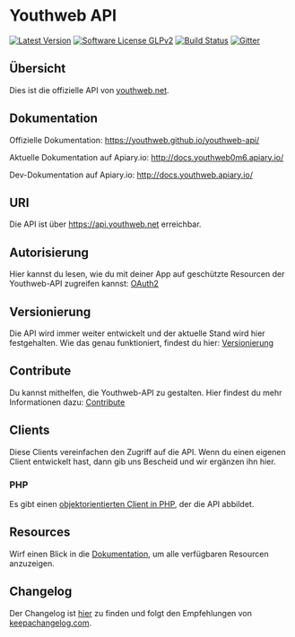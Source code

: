 # Youthweb API

[![Latest Version](https://img.shields.io/github/release/youthweb/youthweb-api.svg)](https://github.com/youthweb/youthweb-api/releases)
[![Software License GLPv2](http://img.shields.io/badge/License-GPLv2-brightgreen.svg)](LICENSE)
[![Build Status](https://travis-ci.org/youthweb/youthweb-api.svg?branch=develop)](https://travis-ci.org/youthweb/youthweb-api)
[![Gitter](https://badges.gitter.im/Join%20Chat.svg)](https://gitter.im/youthweb/youthweb-api?utm_source=badge&utm_medium=badge&utm_campaign=pr-badge&utm_content=badge)

## Übersicht

Dies ist die offizielle API von [youthweb.net](https://youthweb.net).

## Dokumentation

Offizielle Dokumentation: https://youthweb.github.io/youthweb-api/

Aktuelle Dokumentation auf Apiary.io: http://docs.youthweb0m6.apiary.io/

Dev-Dokumentation auf Apiary.io: http://docs.youthweb.apiary.io/

## URI

Die API ist über https://api.youthweb.net erreichbar.

## Autorisierung

Hier kannst du lesen, wie du mit deiner App auf geschützte Resourcen der Youthweb-API zugreifen kannst: [OAuth2](https://youthweb.github.io/youthweb-api/api_oauth2.html)

## Versionierung

Die API wird immer weiter entwickelt und der aktuelle Stand wird hier festgehalten. Wie das genau funktioniert, findest du hier: [Versionierung](https://youthweb.github.io/youthweb-api/api_versions.html)

## Contribute

Du kannst mithelfen, die Youthweb-API zu gestalten. Hier findest du mehr Informationen dazu: [Contribute](https://youthweb.github.io/youthweb-api/api_contribute.html)

## Clients

Diese Clients vereinfachen den Zugriff auf die API. Wenn du einen eigenen Client entwickelt hast, dann gib uns Bescheid und wir ergänzen ihn hier.

### PHP

Es gibt einen [objektorientierten Client in PHP](https://github.com/youthweb/php-youthweb-api), der die API abbildet.

## Resources

Wirf einen Blick in die [Dokumentation](#dokumentation), um alle verfügbaren Resourcen anzuzeigen.

## Changelog

Der Changelog ist [hier](CHANGELOG.md) zu finden und folgt den Empfehlungen von [keepachangelog.com](http://keepachangelog.com/).
